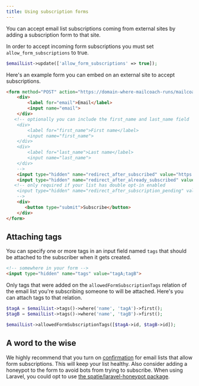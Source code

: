 ```yaml
---
title: Using subscription forms
---
```


You can accept email list subscriptions coming from external sites by adding a subscription form to that site.

In order to accept incoming form subscriptions you must set  `allow_form_subscriptions` to true.

```php
$emailList->update(['allow_form_subscriptions' => true]);
```

Here's an example form you can embed on an external site to accept subscriptions.

```html
<form method="POST" action="https://domain-where-mailcoach-runs/mailcoach/subscribe/<uuid-of-emaillist>">
    <div>
        <label for="email">Email</label>
        <input name="email">
    </div>
   <!-- optionally you can include the first_name and last_name field
    <div>
        <label for="first_name">First name</label>
        <input name="first_name">
    </div>
    <div>
        <label for="last_name">Last name</label>
        <input name="last_name">
    </div>
    -->
    <input type="hidden" name="redirect_after_subscribed" value="https://your-site/subscribed"  />
    <input type="hidden" name="redirect_after_already_subscribed" value="https://your-site/already-subscribed"  />
   <!-- only required if your list has double opt-in enabled
    <input type="hidden" name="redirect_after_subscription_pending" value="https://your-site/redirect-after-pending"  />
    -->
    <div>
       <button type="submit">Subscribe</button>    
    </div>
</form>
```

## Attaching tags

You can specify one or more tags in an input field named `tags` that should be attached to the subscriber when it gets created.

```html
<!-- somewhere in your form -->
<input type="hidden" name="tags" value="tagA;tagB">
```

Only tags that were added on the `allowedFormSubscriptionTags` relation of the email list you're subscribing someone to will be attached. Here's you can attach tags to that relation.

```php
$tagA = $emailList->tags()->where('name', 'tagA')->first();
$tagB = $emailList->tags()->where('name', 'tagB')->first();

$emailList->allowedFormSubscriptionTags([$tagA->id, $tagB->id]);
```

## A word to the wise

We highly recommend that you turn on [confirmation](/docs/self-hosted/v7/audience/using-double-opt-in) for email lists that allow form subscriptions. This will keep your list healthy. Also consider adding a honeypot to the form to avoid bots from trying to subscribe. When using Laravel, you could opt to use [the spatie/laravel-honeypot package](https://github.com/spatie/laravel-honeypot).

